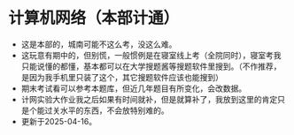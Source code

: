 # 计算机网络（本部计通）
- 这是本部的，城南可能不这么考，没这么难。
- 这玩意有期中的，但别慌，一般惯例是在寝室线上考（全院同时），寝室考我只能说懂的都懂，基本都可以在大学搜题酱等搜题软件里搜到。（不作推荐，是因为我手机里只装了这个，其它搜题软件应该也能搜到）
- 期末考试看可以参考本题库，但近几年题目有所变化，会改数据。
- 计网实验大作业我之后如果有时间就补，但是就算补了，我放到这里的肯定只是个能过关水平的东西，不会放特别难的。
- 更新于2025-04-16。
